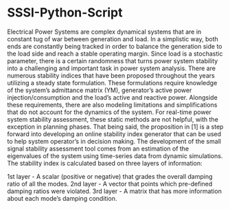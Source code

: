 # SSSI-Python-Script
Electrical Power Systems are complex dynamical systems that are in constant tug of war between generation and load. In a simplistic way, both ends are constantly being tracked in order to balance the generation side to the load side and reach a stable operating margin. Since load is a stochastic parameter, there is a certain randomness that turns power system stability into a challenging and important task in power system analysis.
There are numerous stability indices that have been proposed throughout the years utilizing a steady state formulation. These formulations require knowledge of the system’s admittance matrix (YM), generator’s active power injection/consumption and the load’s active and reactive power. Alongside these requirements, there are also modeling limitations and simplifications that do not account for the dynamics of the system. 
For real-time power system stability assessment, these static methods are not helpful, with the exception in planning phases. That being said, the proposition in [1] is a step forward into developing an online stability index generator that can be used to help system operator’s in decision making. The development of the small signal stability assessment tool comes from an estimation of the eigenvalues of the system using time-series data from dynamic simulations. 
The stability index is calculated based on three layers of information:

1st layer - A scalar (positive or negative) that grades the overall damping ratio of all the modes.
2nd layer - A vector that points which pre-defined damping ratios were violated.
3rd layer - A matrix that has more information about each mode’s damping condition.
